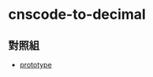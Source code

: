 
# cnscode-to-decimal

## 對照組

* [prototype](https://github.com/samwhelp/note-about-cns11643/tree/gh-pages/main/demo/concept/cnscode-to-decimal/python/prototype/)
